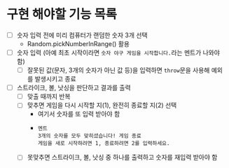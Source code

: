 # 구현 해야할 기능 목록

- [ ] 숫자 입력 전에 미리 컴퓨터가 랜덤한 숫자 3개 선택
  - Random.pickNumberInRange() 활용
- [ ] 숫자 입력 (아예 최초 시작이라면 `숫자 야구 게임을 시작합니다.`라는 멘트가 나와야 함)
  - [ ] 잘못된 값(문자, 3개의 숫자가 아닌 값 등)을 입력하면 `throw`문을 사용해 예외를 발생시키고 종료
- [ ] 스트라이크, 볼, 낫싱을 판단하고 결과를 출력
  - [ ] 맞출 때까지 반복
  - [ ] 맞추면 게임을 다시 시작할 지(1), 완전히 종료할 지(2) 선택
    - 여기서 숫자를 또 입력 받아야 함
    - ```
      멘트
      3개의 숫자를 모두 맞히셨습니다! 게임 종료
      게임을 새로 시작하려면 1, 종료하려면 2를 입력하세요.
      ```
  - [ ] 못맞추면 스트라이크, 볼, 낫싱 중 하나를 출력하고 숫자를 재입력 받아야 함
